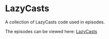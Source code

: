 LazyCasts
=========

A collection of LazyCasts code used in episodes.

The episodes can be viewed here: [LazyCasts](http://www.youtube.com/watch?v=WHN8ovwEDiI&list=PLvj5k87ljYYHwOOcdGvS3qi85IvjOW--8)
